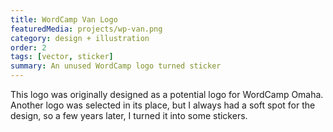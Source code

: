 ```yaml
---
title: WordCamp Van Logo
featuredMedia: projects/wp-van.png
category: design + illustration
order: 2
tags: [vector, sticker]
summary: An unused WordCamp logo turned sticker
---
```


This logo was originally designed as a potential logo for WordCamp Omaha. Another logo was selected in its place, but I always had a soft spot for the design, so a few years later, I turned it into some stickers.
